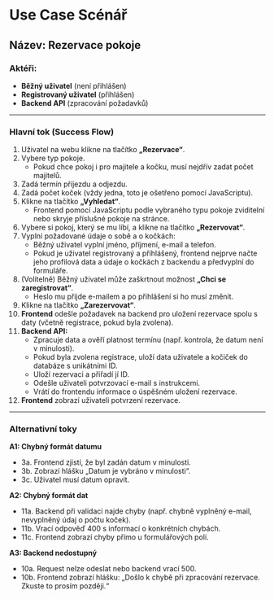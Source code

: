 # Use Case Scénář  
## Název: Rezervace pokoje  

### Aktéři:  
- **Běžný uživatel** (není přihlášen)  
- **Registrovaný uživatel** (přihlášen)  
- **Backend API** (zpracování požadavků)  

---

### Hlavní tok (Success Flow)  
1. Uživatel na webu klikne na tlačítko **„Rezervace“**.  
2. Vybere typ pokoje.  
   - Pokud chce pokoj i pro majitele a kočku, musí nejdřív zadat počet majitelů.  
3. Zadá termín příjezdu a odjezdu.  
4. Zadá počet koček (vždy jedna, toto je ošetřeno pomocí JavaScriptu).  
5. Klikne na tlačítko **„Vyhledat“**.  
   - Frontend pomocí JavaScriptu podle vybraného typu pokoje zviditelní nebo skryje příslušné pokoje na stránce.  
6. Vybere si pokoj, který se mu líbí, a klikne na tlačítko **„Rezervovat“**.  
7. Vyplní požadované údaje o sobě a o kočkách:  
   - Běžný uživatel vyplní jméno, příjmení, e-mail a telefon.  
   - Pokud je uživatel registrovaný a přihlášený, frontend nejprve načte jeho profilová data a údaje o kočkách z backendu a předvyplní do formuláře. 
8. (Volitelně) Běžný uživatel může zaškrtnout možnost **„Chci se zaregistrovat“**.  
   - Heslo mu přijde e-mailem a po přihlášení si ho musí změnit.  
9. Klikne na tlačítko **„Zarezervovat“**.  
10. **Frontend** odešle požadavek na backend pro uložení rezervace spolu s daty (včetně registrace, pokud byla zvolena).  
11. **Backend API:**  
    - Zpracuje data a ověří platnost termínu (např. kontrola, že datum není v minulosti).  
    - Pokud byla zvolena registrace, uloží data uživatele a kočiček do databáze s unikátními ID.  
    - Uloží rezervaci a přiřadí jí ID.  
    - Odešle uživateli potvrzovací e-mail s instrukcemi.  
    - Vrátí do frontendu informace o úspěšném uložení rezervace.  
12. **Frontend** zobrazí uživateli potvrzení rezervace.  

---

### Alternativní toky  

**A1: Chybný formát datumu**  
- 3a. Frontend zjistí, že byl zadán datum v minulosti.  
- 3b. Zobrazí hlášku „Datum je vybráno v minulosti“.  
- 3c. Uživatel musí datum opravit.  

**A2: Chybný formát dat**  
- 11a. Backend při validaci najde chyby (např. chybně vyplněný e-mail, nevyplněný údaj o počtu koček).  
- 11b. Vrací odpověď 400 s informací o konkrétních chybách.  
- 11c. Frontend zobrazí chyby přímo u formulářových polí.  

**A3: Backend nedostupný**  
- 10a. Request nelze odeslat nebo backend vrací 500.  
- 10b. Frontend zobrazí hlášku: „Došlo k chybě při zpracování rezervace. Zkuste to prosím později.“  